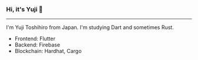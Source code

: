 ### Hi, it's Yuji 👋
---

I'm Yuji Toshihiro from Japan. I'm studying Dart and sometimes Rust.

- Frontend: Flutter
- Backend: Firebase
- Blockchain: Hardhat, Cargo
